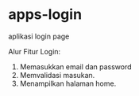 # apps-login
aplikasi login page

Alur Fitur Login:
1. Memasukkan email dan password
2. Memvalidasi masukan.
3. Menampilkan halaman home.

